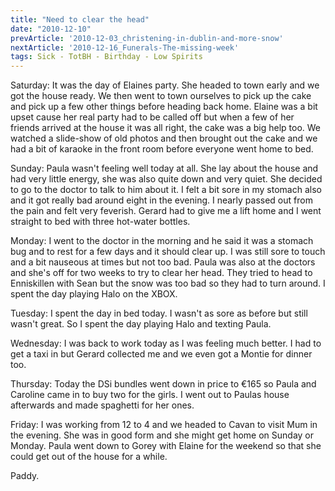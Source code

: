 ```yaml
---
title: "Need to clear the head"
date: "2010-12-10"
prevArticle: '2010-12-03_christening-in-dublin-and-more-snow'
nextArticle: '2010-12-16_Funerals-The-missing-week'
tags: Sick - TotBH - Birthday - Low Spirits
---
```

Saturday: It was the day of Elaines party. She headed to town early and we got the house ready. We then went to town ourselves to pick up the cake and pick up a few other things before heading back home. Elaine was a bit upset cause her real party had to be called off but when a few of her friends arrived at the house it was all right, the cake was a big help too. We watched a slide-show of old photos and then brought out the cake and we had a bit of karaoke in the front room before everyone went home to bed.

Sunday: Paula wasn't feeling well today at all. She lay about the house and had very little energy, she was also quite down and very quiet. She decided to go to the doctor to talk to him about it. I felt a bit sore in my stomach also and it got really bad around eight in the evening. I nearly passed out from the pain and felt very feverish. Gerard had to give me a lift home and I went straight to bed with three hot-water bottles.

Monday: I went to the doctor in the morning and he said it was a stomach bug and to rest for a few days and it should clear up. I was still sore to touch and a bit nauseous at times but not too bad. Paula was also at the doctors and she's off for two weeks to try to clear her head. They tried to head to Enniskillen with Sean but the snow was too bad so they had to turn around. I spent the day playing Halo on the XBOX.

Tuesday: I spent the day in bed today. I wasn't as sore as before but still wasn't great. So I spent the day playing Halo and texting Paula.

Wednesday: I was back to work today as I was feeling much better. I had to get a taxi in but Gerard collected me and we even got a Montie for dinner too.

Thursday: Today the DSi bundles went down in price to &euro;165 so Paula and Caroline came in to buy two for the girls. I went out to Paulas house afterwards and made spaghetti for her ones.

Friday: I was working from 12 to 4 and we headed to Cavan to visit Mum in the evening. She was in good form and she might get home on Sunday or Monday. Paula went down to Gorey with Elaine for the weekend so that she could get out of the house for a while.

Paddy.

